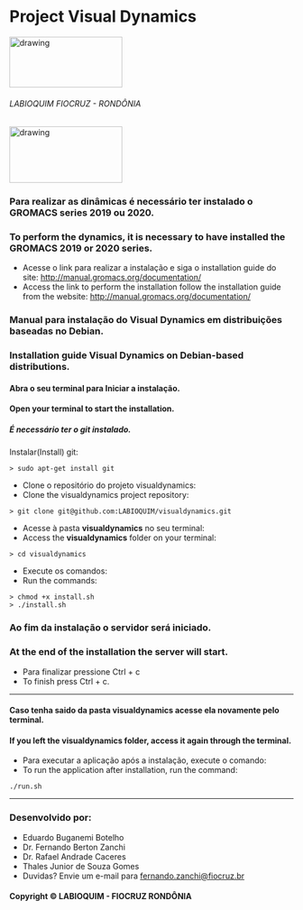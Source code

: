 # Project Visual Dynamics
<div style="display:inline-block">
    <img src="https://user-images.githubusercontent.com/41759966/73852968-7a796080-4806-11ea-9dd1-5a7ed0733450.png" alt="drawing" width="200" height="90"/><h6> LABIOQUIM FIOCRUZ - RONDÔNIA </h6>
    <img src="https://user-images.githubusercontent.com/41759966/73853044-9a108900-4806-11ea-8e3f-1f07e54ced8d.png" alt="drawing" width="200" height="100"/>
</div>

### Para realizar as dinâmicas é necessário ter instalado o GROMACS series 2019 ou 2020.
### To perform the dynamics, it is necessary to have installed the GROMACS 2019 or 2020 series.
- Acesse o link para realizar a instalação e siga o installation guide do site: <http://manual.gromacs.org/documentation/>
- Access the link to perform the installation follow the installation guide from the website: <http://manual.gromacs.org/documentation/>

### Manual para instalação do Visual Dynamics em distribuições baseadas no Debian.
### Installation guide Visual Dynamics on Debian-based distributions.

#### Abra o seu terminal para Iniciar a instalação.
#### Open your terminal to start the installation.

##### É necessário ter o git instalado. 
Instalar(Install) git: 
~~~Shell scripts 
> sudo apt-get install git
~~~
- Clone o repositório do projeto visualdynamics:
- Clone the visualdynamics project repository:
~~~Shell scripts
> git clone git@github.com:LABIOQUIM/visualdynamics.git
~~~
- Acesse à pasta **visualdynamics** no seu terminal:
- Access the **visualdynamics** folder on your terminal: 
~~~Shell scripts
> cd visualdynamics
~~~
- Execute os comandos:
- Run the commands:
~~~Shell scripts
> chmod +x install.sh
> ./install.sh
~~~

### Ao fim da instalação o servidor será iniciado.
### At the end of the installation the server will start.
- Para finalizar pressione Ctrl + c
- To finish press Ctrl + c.
________________________________________________________________________________________________________
#### Caso tenha saido da pasta visualdynamics acesse ela novamente pelo terminal.
#### If you left the visualdynamics folder, access it again through the terminal.
- Para executar a aplicação após a instalação, execute o comando:
- To run the application after installation, run the command:
~~~Shell scripts
./run.sh
~~~
________________________________________________________________________________________________________

### Desenvolvido por:
- Eduardo Buganemi Botelho
- Dr. Fernando Berton Zanchi
- Dr. Rafael Andrade Caceres
- Thales Junior de Souza Gomes
- Duvidas? Envie um e-mail para <fernando.zanchi@fiocruz.br>
#### Copyright © LABIOQUIM - FIOCRUZ RONDÔNIA